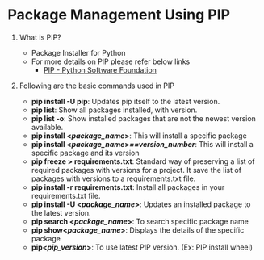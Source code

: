 # Package Management Using PIP

1. What is PIP?
   - Package Installer for Python
   - For more details on PIP please refer below links
     - [PIP - Python Software Foundation](https://pypi.org/project/pip/)

2. Following are the basic commands used in PIP
   - **pip install -U pip**: Updates pip itself to the latest version.
   - **pip list**: Show all packages installed, with version.
   - **pip list -o**: Show installed packages that are not the newest version available.
   - **pip install <*package_name*>**: This will install a specific package
   - **pip install <*package_name*>*****==version_number***: This will install a specific package and its version
   - **pip freeze > requirements.txt**: Standard way of preserving a list of required packages with versions for a project. It save the                                           list of packages with versions to a requirements.txt file.
   - **pip install -r requirements.txt**: Install all packages in your requirements.txt file.
   - **pip install -U <*package_name*>**: Updates an installed package to the latest version.
   - **pip search <*package_name*>**: To search specific package name
   - **pip show<*package_name*>**: Displays the details of the specific package
   - **pip<*pip_version*>**: To use latest PIP version. (Ex: PIP install wheel)
